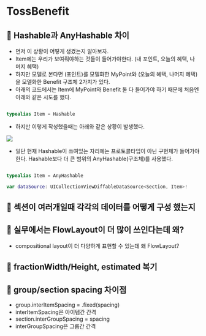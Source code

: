 # TossBenefit

## 🍎 Hashable과 AnyHashable 차이

- 먼저 이 상황이 어떻게 생겼는지 알아보자.
- Item에는 우리가 보여줘야하는 것들이 들어가야한다. (내 포인트, 오늘의 혜택, 나머지 혜택)
- 하지만 모델로 본다면 (포인트)를 모델화한 MyPoint와 (오늘의 혜택, 나머지 혜택)을 모델화한 Benefit 구조체 2가지가 있다.
- 아래의 코드에서는 Item에 MyPoint와 Benefit 둘 다 들어가야 하기 때문에 처음엔 아래와 같은 시도를 했다.

```swift

typealias Item = Hashable

```

- 하지만 이렇게 작성했을때는 아래와 같은 상황이 발생했다.

![](https://i.imgur.com/cXr7jiU.png)

- 일단 현재 Hashable이 쓰여있는 자리에는 프로토콜타입이 아닌 구현체가 들어가야한다. Hashable보다 더 큰 범위의 AnyHashable(구조체)를 사용했다.

```swift

typealias Item = AnyHashable

var dataSource: UICollectionViewDiffableDataSource<Section, Item>!

```

## 🍎 섹션이 여러개일때 각각의 데이터를 어떻게 구성 했는지

## 🍎 실무에서는 FlowLayout이 더 많이 쓰인다는데 왜?

- compositional layout이 더 다양하게 표현할 수 있는데 왜 FlowLayout?

## 🍎 fractionWidth/Height, estimated 복기

## 🍎 group/section spacing 차이점

- group.interItemSpacing = .fixed(spacing)
- interItemSpacing은 아이템간 간격
- section.interGroupSpacing = spacing
- interGroupSpacing은 그룹간 간격
